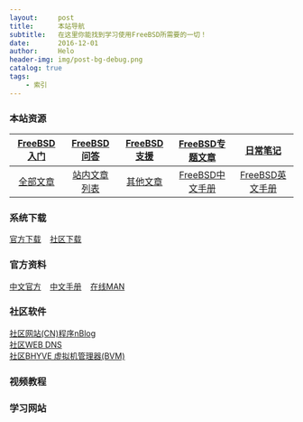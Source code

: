```yaml
---
layout:     post
title:      本站导航
subtitle:   在这里你能找到学习使用FreeBSD所需要的一切！
date:       2016-12-01
author:     Helo
header-img: img/post-bg-debug.png
catalog: true
tags:
    - 索引
---
```

### 本站资源

[FreeBSD入门](https://chinafreebsd.org/2019/11/04/FreeBSD入门教程/) | [FreeBSD问答](https://chinafreebsd.org/2019/11/02/FreeBSD%E9%97%AE%E7%AD%94%E4%B8%93%E9%A2%98/) | [FreeBSD支援](https://chinafreebsd.org/2019/11/02/FreeBSD%E6%94%AF%E6%8F%B4%E5%88%97%E8%A1%A8/) | [FreeBSD专题文章](https://chinafreebsd.org/2019/11/02/%E6%96%87%E7%AB%A0%E7%B4%A2%E5%BC%95/#freebsd相关文章) | [日常笔记](https://chinafreebsd.org/2019/11/03/%E6%97%A5%E5%B8%B8%E7%AC%94%E8%AE%B0/)
:-: | :-: | :-: | :-: | :-:
[全部文章](https://chinafreebsd.org/tags/) | [站内文章列表](https://chinafreebsd.org/2019/11/02/%E6%96%87%E7%AB%A0%E7%B4%A2%E5%BC%95/) | [其他文章](https://chinafreebsd.org/2019/11/02/%E6%96%87%E7%AB%A0%E7%B4%A2%E5%BC%95/#站内其他文章) | [FreeBSD中文手册](https://chinafreebsd.org/htmls/handbook_zh/) | [FreeBSD英文手册](https://chinafreebsd.org/htmls/handbook_en/)|

### 系统下载
[官方下载]()&nbsp;&nbsp;&nbsp;&nbsp;[社区下载]()

### 官方资料
[中文官方](https://www.freebsd.org/zh_CN/)&nbsp;&nbsp;&nbsp;&nbsp;[中文手册](https://www.freebsd.org/doc/zh_CN/books/handbook/)&nbsp;&nbsp;&nbsp;&nbsp;[在线MAN](https://www.freebsd.org/cgi/man.cgi)

### 社区软件
[社区网站(CN)程序nBlog](http://chinafreebsd.cn/article/5b34a927caf07)  
[社区WEB DNS](http://chinafreebsd.cn/article/5b30ab8a28f81)  
[社区BHYVE 虚拟机管理器(BVM)](http://chinafreebsd.cn/article/5a68559bbfc60)



### 视频教程

### 学习网站

